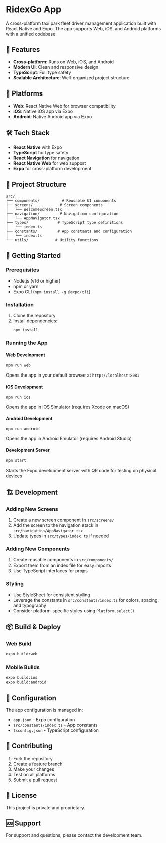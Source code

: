 # RidexGo App

A cross-platform taxi park fleet driver management application built with React Native and Expo. The app supports Web, iOS, and Android platforms with a unified codebase.

## 🚀 Features

- **Cross-platform**: Runs on Web, iOS, and Android
- **Modern UI**: Clean and responsive design
- **TypeScript**: Full type safety
- **Scalable Architecture**: Well-organized project structure

## 📱 Platforms

- **Web**: React Native Web for browser compatibility
- **iOS**: Native iOS app via Expo
- **Android**: Native Android app via Expo

## 🛠 Tech Stack

- **React Native** with Expo
- **TypeScript** for type safety
- **React Navigation** for navigation
- **React Native Web** for web support
- **Expo** for cross-platform development

## 📁 Project Structure

```
src/
├── components/          # Reusable UI components
├── screens/            # Screen components
│   └── WelcomeScreen.tsx
├── navigation/         # Navigation configuration
│   └── AppNavigator.tsx
├── types/             # TypeScript type definitions
│   └── index.ts
├── constants/         # App constants and configuration
│   └── index.ts
└── utils/            # Utility functions
```

## 🚀 Getting Started

### Prerequisites

- Node.js (v16 or higher)
- npm or yarn
- Expo CLI (`npm install -g @expo/cli`)

### Installation

1. Clone the repository
2. Install dependencies:
   ```bash
   npm install
   ```

### Running the App

#### Web Development
```bash
npm run web
```
Opens the app in your default browser at `http://localhost:8081`

#### iOS Development
```bash
npm run ios
```
Opens the app in iOS Simulator (requires Xcode on macOS)

#### Android Development
```bash
npm run android
```
Opens the app in Android Emulator (requires Android Studio)

#### Development Server
```bash
npm start
```
Starts the Expo development server with QR code for testing on physical devices

## 🏗 Development

### Adding New Screens

1. Create a new screen component in `src/screens/`
2. Add the screen to the navigation stack in `src/navigation/AppNavigator.tsx`
3. Update types in `src/types/index.ts` if needed

### Adding New Components

1. Create reusable components in `src/components/`
2. Export them from an index file for easy imports
3. Use TypeScript interfaces for props

### Styling

- Use StyleSheet for consistent styling
- Leverage the constants in `src/constants/index.ts` for colors, spacing, and typography
- Consider platform-specific styles using `Platform.select()`

## 📦 Build & Deploy

### Web Build
```bash
expo build:web
```

### Mobile Builds
```bash
expo build:ios
expo build:android
```

## 🔧 Configuration

The app configuration is managed in:
- `app.json` - Expo configuration
- `src/constants/index.ts` - App constants
- `tsconfig.json` - TypeScript configuration

## 🤝 Contributing

1. Fork the repository
2. Create a feature branch
3. Make your changes
4. Test on all platforms
5. Submit a pull request

## 📄 License

This project is private and proprietary.

## 🆘 Support

For support and questions, please contact the development team.
